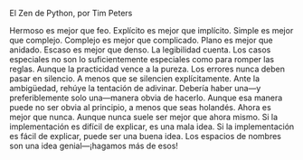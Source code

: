 El Zen de Python, por Tim Peters

Hermoso es mejor que feo.
Explícito es mejor que implícito.
Simple es mejor que complejo.
Complejo es mejor que complicado.
Plano es mejor que anidado.
Escaso es mejor que denso.
La legibilidad cuenta.
Los casos especiales no son lo suficientemente especiales como para romper las reglas.
Aunque la practicidad vence a la pureza.
Los errores nunca deben pasar en silencio.
A menos que se silencien explícitamente.
Ante la ambigüedad, rehúye la tentación de adivinar.
Debería haber una—y preferiblemente solo una—manera obvia de hacerlo.
Aunque esa manera puede no ser obvia al principio, a menos que seas holandés.
Ahora es mejor que nunca.
Aunque nunca suele ser mejor que ahora mismo.
Si la implementación es difícil de explicar, es una mala idea.
Si la implementación es fácil de explicar, puede ser una buena idea.
Los espacios de nombres son una idea genial—¡hagamos más de esos!
